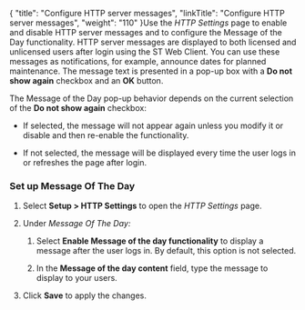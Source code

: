 {
    "title": "Configure HTTP server messages",
    "linkTitle": "Configure HTTP server messages",
    "weight": "110"
}Use the *HTTP Settings* page to enable and disable HTTP server messages and to configure the Message of the Day functionality. HTTP server messages are displayed to both licensed and unlicensed users after login using the ST Web Client. You can use these messages as notifications, for example, announce dates for planned maintenance. The message text is presented in a pop-up box with a **Do not show again** checkbox and an **OK** button.

The Message of the Day pop-up behavior depends on the current selection of the **Do not show again** checkbox:

-   If selected, the message will not appear again unless you modify it or disable and then re-enable the functionality.
-   If not selected, the message will be displayed every time the user logs in or refreshes the page after login.

  

### Set up Message Of The Day

1.  Select **Setup > HTTP Settings** to open the *HTTP Settings* page.
2.  Under *Message Of The Day:*  
    
    1.  Select **Enable Message of the day functionality** to display a message after the user logs in. By default, this option is not selected.
    2.  In the **Message of the day content** field, type the message to display to your users.
3.  Click **Save** to apply the changes.
